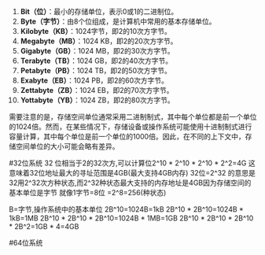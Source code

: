 1. **Bit（位）**：最小的存储单位，表示0或1的二进制位。
2. **Byte（字节）**：由8个位组成，是计算机中常用的基本存储单位。
3. **Kilobyte（KB）**：1024字节，即2的10次方字节。
4. **Megabyte（MB）**：1024 KB，即2的20次方字节。
5. **Gigabyte（GB）**：1024 MB，即2的30次方字节。
6. **Terabyte（TB）**：1024 GB，即2的40次方字节。
7. **Petabyte（PB）**：1024 TB，即2的50次方字节。
8. **Exabyte（EB）**：1024 PB，即2的60次方字节。
9. **Zettabyte（ZB）**：1024 EB，即2的70次方字节。
10. **Yottabyte（YB）**：1024 ZB，即2的80次方字节。

需要注意的是，存储空间单位通常采用二进制制式，其中每个单位都是前一个单位的1024倍。然而，在某些情况下，存储设备或操作系统可能使用十进制制式进行容量计算，其中每个单位是前一个单位的1000倍。因此，在不同的上下文中，存储空间单位的大小可能会略有差异。

#32位系统
32 位相当于2的32次方,可以计算位2^10 * 2^10 * 2^10 * 2^2=4G 这意味着32位地址最大的寻址范围是4GB(最大支持4GB内存)
32位=2^32 的意思是32用2^32次方种状态,而2^32种状态最大支持的内存地址是4GB因为存储空间的基本单位是字节
就像1字节=8位 =2^8=256(种状态)

B=字节,操作系统中的基本单位
2B^10=1024B=1kB
2B^10 * 2B^10=1024B * 1kB=1MB
2B^10 * 2B^10 * 2B^10=1024B * 1MB=1GB
2B^10 * 2B^10 * 2B^10 * 2B^2=1GB * 4=4GB

#64位系统






